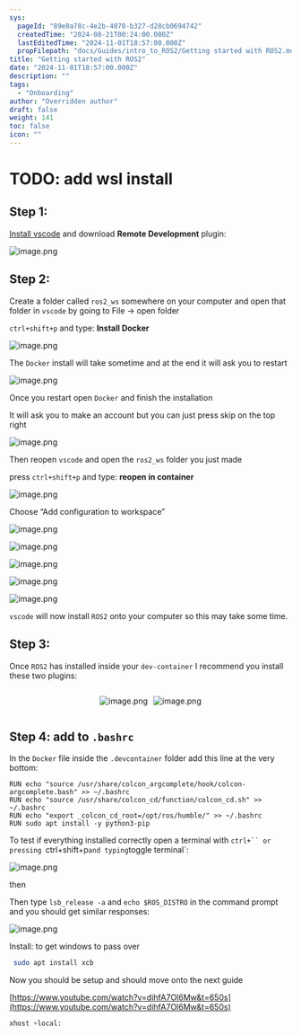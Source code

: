 ```yaml
---
sys:
  pageId: "89e0a78c-4e2b-4070-b327-d28cb0694742"
  createdTime: "2024-08-21T00:24:00.000Z"
  lastEditedTime: "2024-11-01T18:57:00.000Z"
  propFilepath: "docs/Guides/intro_to_ROS2/Getting started with ROS2.md"
title: "Getting started with ROS2"
date: "2024-11-01T18:57:00.000Z"
description: ""
tags:
  - "Onboarding"
author: "Overridden author"
draft: false
weight: 141
toc: false
icon: ""
---
```


# TODO: add wsl install

## Step 1:

[Install vscode](https://code.visualstudio.com/download) and download **Remote Development** plugin:

![image.png](https://prod-files-secure.s3.us-west-2.amazonaws.com/d518164a-d88e-44d1-a4ee-3adb3bd8bce0/efb52993-1881-4a40-b95e-6f020334f022/image.png?X-Amz-Algorithm=AWS4-HMAC-SHA256&X-Amz-Content-Sha256=UNSIGNED-PAYLOAD&X-Amz-Credential=ASIAZI2LB4663VDQB7TA%2F20250321%2Fus-west-2%2Fs3%2Faws4_request&X-Amz-Date=20250321T150828Z&X-Amz-Expires=3600&X-Amz-Security-Token=IQoJb3JpZ2luX2VjEE8aCXVzLXdlc3QtMiJIMEYCIQDtj9wJPk81p2NSt3laXErMMgPrV%2F8blkGgYspizcaAuQIhAIJEb3sOXN%2FA0aHiNFAoQAOOmQSwE4egWuP4LwXEcCuRKogECKj%2F%2F%2F%2F%2F%2F%2F%2F%2F%2FwEQABoMNjM3NDIzMTgzODA1IgyBjeLl%2BWpaA%2F4aoZIq3ANjl7agZU4IRs9GL9lAOfzGhrmYgU5gNs%2B4zQmH0FY2O%2FrLVqKNJ%2FOjHR2rrdaWsRjLhDyFSP7LZ4uOPi8lLAndZ8bM2loYuEI93a7U2jeULombwOs4ULTqGoozxUOwTM1R3NyidMyfbwIgmaC91t2Fu0TVKymGXHlmaWQdCHrq19cI7hxZujUjwecviK%2B7r%2Fjw9RsS9Fj8FBSLMwSd%2Fm2pl7WiF3z4ZxaLd%2F1d89lstcHRD0OipBwwU8mvrHNPY92Qz7zWqHhN8gY8wTF0EUGZIfe6ATCpyBl5pYKZolSem8SmNH%2BfSU%2FTZnXadwEcAZQr2XZiux%2BUiUFmfT3kvKM88AsUT9OjcjmzWZV0Jg3729TfldzLf4E%2Bw%2Bo5jtHxxYeWIXB%2BzqBnAxqALJoqxOE%2FJq0a10GgSOpkabJ7kbYejv5lG%2BNaLk4U8POO7APc59zw009x1N0HFGmnhoreRTXdWkXOFxTc9RLPwX5xVRy4H6bLJlRXa9VpC6yB54zxhRTV96dvcrq52bFxgVm6dajvI3LnG6lL4YXy5cozndmE2iQG%2B11dM3IOJVol5UcCiE%2B2aai09hLZT6rLPw9IQ8VuxsZZyKYLKcGre6S5wyYyup%2FFNFsgVWlNx%2BNyzDDG%2B%2FW%2BBjqkATqaO0L1aqJ8fGQFp4AvHGNP0fAdXJV8H07pglqDE9HdNzkfQbX15LsXer8t3Btja3e%2FdQ1d2wHr1TZTRZeU7qyVB7LDaNgEJC%2Feh8jgx1GUN8Df6bigsa6aQfxg%2BbGc5a9m66WQip8izPAi9P9fr5sC080B1ePD7W92p2FjpqlQexVkCcpTqyD0E0jV361LQoMA1WRM7%2FPslwhHCpBEvHuMzWHe&X-Amz-Signature=c522814e184c11c95ec61da0a4d50cadbeb8f03c5ee9cf6ce473c980991a5b8c&X-Amz-SignedHeaders=host&x-id=GetObject)

## Step 2:

Create a folder called `ros2_ws` somewhere on your computer and open that folder in `vscode` by going to File → open folder 

`ctrl+shift+p` and type: **Install Docker**

![image.png](https://prod-files-secure.s3.us-west-2.amazonaws.com/d518164a-d88e-44d1-a4ee-3adb3bd8bce0/2269dc0e-1cd5-47ff-bceb-c04ad9b2eab0/image.png?X-Amz-Algorithm=AWS4-HMAC-SHA256&X-Amz-Content-Sha256=UNSIGNED-PAYLOAD&X-Amz-Credential=ASIAZI2LB4663VDQB7TA%2F20250321%2Fus-west-2%2Fs3%2Faws4_request&X-Amz-Date=20250321T150828Z&X-Amz-Expires=3600&X-Amz-Security-Token=IQoJb3JpZ2luX2VjEE8aCXVzLXdlc3QtMiJIMEYCIQDtj9wJPk81p2NSt3laXErMMgPrV%2F8blkGgYspizcaAuQIhAIJEb3sOXN%2FA0aHiNFAoQAOOmQSwE4egWuP4LwXEcCuRKogECKj%2F%2F%2F%2F%2F%2F%2F%2F%2F%2FwEQABoMNjM3NDIzMTgzODA1IgyBjeLl%2BWpaA%2F4aoZIq3ANjl7agZU4IRs9GL9lAOfzGhrmYgU5gNs%2B4zQmH0FY2O%2FrLVqKNJ%2FOjHR2rrdaWsRjLhDyFSP7LZ4uOPi8lLAndZ8bM2loYuEI93a7U2jeULombwOs4ULTqGoozxUOwTM1R3NyidMyfbwIgmaC91t2Fu0TVKymGXHlmaWQdCHrq19cI7hxZujUjwecviK%2B7r%2Fjw9RsS9Fj8FBSLMwSd%2Fm2pl7WiF3z4ZxaLd%2F1d89lstcHRD0OipBwwU8mvrHNPY92Qz7zWqHhN8gY8wTF0EUGZIfe6ATCpyBl5pYKZolSem8SmNH%2BfSU%2FTZnXadwEcAZQr2XZiux%2BUiUFmfT3kvKM88AsUT9OjcjmzWZV0Jg3729TfldzLf4E%2Bw%2Bo5jtHxxYeWIXB%2BzqBnAxqALJoqxOE%2FJq0a10GgSOpkabJ7kbYejv5lG%2BNaLk4U8POO7APc59zw009x1N0HFGmnhoreRTXdWkXOFxTc9RLPwX5xVRy4H6bLJlRXa9VpC6yB54zxhRTV96dvcrq52bFxgVm6dajvI3LnG6lL4YXy5cozndmE2iQG%2B11dM3IOJVol5UcCiE%2B2aai09hLZT6rLPw9IQ8VuxsZZyKYLKcGre6S5wyYyup%2FFNFsgVWlNx%2BNyzDDG%2B%2FW%2BBjqkATqaO0L1aqJ8fGQFp4AvHGNP0fAdXJV8H07pglqDE9HdNzkfQbX15LsXer8t3Btja3e%2FdQ1d2wHr1TZTRZeU7qyVB7LDaNgEJC%2Feh8jgx1GUN8Df6bigsa6aQfxg%2BbGc5a9m66WQip8izPAi9P9fr5sC080B1ePD7W92p2FjpqlQexVkCcpTqyD0E0jV361LQoMA1WRM7%2FPslwhHCpBEvHuMzWHe&X-Amz-Signature=24fe62384d9169f7642a506d0841583b3eb76428266eb0c3f919767b65603501&X-Amz-SignedHeaders=host&x-id=GetObject)

The `Docker` install will take sometime and at the end it will ask you to restart

![image.png](https://prod-files-secure.s3.us-west-2.amazonaws.com/d518164a-d88e-44d1-a4ee-3adb3bd8bce0/ed233f78-be33-4b1f-b89c-9c346c0e961e/image.png?X-Amz-Algorithm=AWS4-HMAC-SHA256&X-Amz-Content-Sha256=UNSIGNED-PAYLOAD&X-Amz-Credential=ASIAZI2LB4663VDQB7TA%2F20250321%2Fus-west-2%2Fs3%2Faws4_request&X-Amz-Date=20250321T150828Z&X-Amz-Expires=3600&X-Amz-Security-Token=IQoJb3JpZ2luX2VjEE8aCXVzLXdlc3QtMiJIMEYCIQDtj9wJPk81p2NSt3laXErMMgPrV%2F8blkGgYspizcaAuQIhAIJEb3sOXN%2FA0aHiNFAoQAOOmQSwE4egWuP4LwXEcCuRKogECKj%2F%2F%2F%2F%2F%2F%2F%2F%2F%2FwEQABoMNjM3NDIzMTgzODA1IgyBjeLl%2BWpaA%2F4aoZIq3ANjl7agZU4IRs9GL9lAOfzGhrmYgU5gNs%2B4zQmH0FY2O%2FrLVqKNJ%2FOjHR2rrdaWsRjLhDyFSP7LZ4uOPi8lLAndZ8bM2loYuEI93a7U2jeULombwOs4ULTqGoozxUOwTM1R3NyidMyfbwIgmaC91t2Fu0TVKymGXHlmaWQdCHrq19cI7hxZujUjwecviK%2B7r%2Fjw9RsS9Fj8FBSLMwSd%2Fm2pl7WiF3z4ZxaLd%2F1d89lstcHRD0OipBwwU8mvrHNPY92Qz7zWqHhN8gY8wTF0EUGZIfe6ATCpyBl5pYKZolSem8SmNH%2BfSU%2FTZnXadwEcAZQr2XZiux%2BUiUFmfT3kvKM88AsUT9OjcjmzWZV0Jg3729TfldzLf4E%2Bw%2Bo5jtHxxYeWIXB%2BzqBnAxqALJoqxOE%2FJq0a10GgSOpkabJ7kbYejv5lG%2BNaLk4U8POO7APc59zw009x1N0HFGmnhoreRTXdWkXOFxTc9RLPwX5xVRy4H6bLJlRXa9VpC6yB54zxhRTV96dvcrq52bFxgVm6dajvI3LnG6lL4YXy5cozndmE2iQG%2B11dM3IOJVol5UcCiE%2B2aai09hLZT6rLPw9IQ8VuxsZZyKYLKcGre6S5wyYyup%2FFNFsgVWlNx%2BNyzDDG%2B%2FW%2BBjqkATqaO0L1aqJ8fGQFp4AvHGNP0fAdXJV8H07pglqDE9HdNzkfQbX15LsXer8t3Btja3e%2FdQ1d2wHr1TZTRZeU7qyVB7LDaNgEJC%2Feh8jgx1GUN8Df6bigsa6aQfxg%2BbGc5a9m66WQip8izPAi9P9fr5sC080B1ePD7W92p2FjpqlQexVkCcpTqyD0E0jV361LQoMA1WRM7%2FPslwhHCpBEvHuMzWHe&X-Amz-Signature=2338e91b94b55362941b02f646b96fbdb5e0123ec1b2a032bb5c5751eeaf58af&X-Amz-SignedHeaders=host&x-id=GetObject)

Once you restart open `Docker` and finish the installation

It will ask you to make an account but you can just press skip on the top right

![image.png](https://prod-files-secure.s3.us-west-2.amazonaws.com/d518164a-d88e-44d1-a4ee-3adb3bd8bce0/21010ad9-1659-4fd9-9f59-9932a09b2a3d/image.png?X-Amz-Algorithm=AWS4-HMAC-SHA256&X-Amz-Content-Sha256=UNSIGNED-PAYLOAD&X-Amz-Credential=ASIAZI2LB4663VDQB7TA%2F20250321%2Fus-west-2%2Fs3%2Faws4_request&X-Amz-Date=20250321T150828Z&X-Amz-Expires=3600&X-Amz-Security-Token=IQoJb3JpZ2luX2VjEE8aCXVzLXdlc3QtMiJIMEYCIQDtj9wJPk81p2NSt3laXErMMgPrV%2F8blkGgYspizcaAuQIhAIJEb3sOXN%2FA0aHiNFAoQAOOmQSwE4egWuP4LwXEcCuRKogECKj%2F%2F%2F%2F%2F%2F%2F%2F%2F%2FwEQABoMNjM3NDIzMTgzODA1IgyBjeLl%2BWpaA%2F4aoZIq3ANjl7agZU4IRs9GL9lAOfzGhrmYgU5gNs%2B4zQmH0FY2O%2FrLVqKNJ%2FOjHR2rrdaWsRjLhDyFSP7LZ4uOPi8lLAndZ8bM2loYuEI93a7U2jeULombwOs4ULTqGoozxUOwTM1R3NyidMyfbwIgmaC91t2Fu0TVKymGXHlmaWQdCHrq19cI7hxZujUjwecviK%2B7r%2Fjw9RsS9Fj8FBSLMwSd%2Fm2pl7WiF3z4ZxaLd%2F1d89lstcHRD0OipBwwU8mvrHNPY92Qz7zWqHhN8gY8wTF0EUGZIfe6ATCpyBl5pYKZolSem8SmNH%2BfSU%2FTZnXadwEcAZQr2XZiux%2BUiUFmfT3kvKM88AsUT9OjcjmzWZV0Jg3729TfldzLf4E%2Bw%2Bo5jtHxxYeWIXB%2BzqBnAxqALJoqxOE%2FJq0a10GgSOpkabJ7kbYejv5lG%2BNaLk4U8POO7APc59zw009x1N0HFGmnhoreRTXdWkXOFxTc9RLPwX5xVRy4H6bLJlRXa9VpC6yB54zxhRTV96dvcrq52bFxgVm6dajvI3LnG6lL4YXy5cozndmE2iQG%2B11dM3IOJVol5UcCiE%2B2aai09hLZT6rLPw9IQ8VuxsZZyKYLKcGre6S5wyYyup%2FFNFsgVWlNx%2BNyzDDG%2B%2FW%2BBjqkATqaO0L1aqJ8fGQFp4AvHGNP0fAdXJV8H07pglqDE9HdNzkfQbX15LsXer8t3Btja3e%2FdQ1d2wHr1TZTRZeU7qyVB7LDaNgEJC%2Feh8jgx1GUN8Df6bigsa6aQfxg%2BbGc5a9m66WQip8izPAi9P9fr5sC080B1ePD7W92p2FjpqlQexVkCcpTqyD0E0jV361LQoMA1WRM7%2FPslwhHCpBEvHuMzWHe&X-Amz-Signature=b9ff33c9ef92cff93addb44fdb665a57f8b26eb91dd7491ff1c5dbed1380b0d7&X-Amz-SignedHeaders=host&x-id=GetObject)

Then reopen `vscode` and open the `ros2_ws` folder you just made

press `ctrl+shift+p` and type: **reopen in container**

![image.png](https://prod-files-secure.s3.us-west-2.amazonaws.com/d518164a-d88e-44d1-a4ee-3adb3bd8bce0/4e93b8c2-41ad-488c-8095-c74205196118/image.png?X-Amz-Algorithm=AWS4-HMAC-SHA256&X-Amz-Content-Sha256=UNSIGNED-PAYLOAD&X-Amz-Credential=ASIAZI2LB4663VDQB7TA%2F20250321%2Fus-west-2%2Fs3%2Faws4_request&X-Amz-Date=20250321T150828Z&X-Amz-Expires=3600&X-Amz-Security-Token=IQoJb3JpZ2luX2VjEE8aCXVzLXdlc3QtMiJIMEYCIQDtj9wJPk81p2NSt3laXErMMgPrV%2F8blkGgYspizcaAuQIhAIJEb3sOXN%2FA0aHiNFAoQAOOmQSwE4egWuP4LwXEcCuRKogECKj%2F%2F%2F%2F%2F%2F%2F%2F%2F%2FwEQABoMNjM3NDIzMTgzODA1IgyBjeLl%2BWpaA%2F4aoZIq3ANjl7agZU4IRs9GL9lAOfzGhrmYgU5gNs%2B4zQmH0FY2O%2FrLVqKNJ%2FOjHR2rrdaWsRjLhDyFSP7LZ4uOPi8lLAndZ8bM2loYuEI93a7U2jeULombwOs4ULTqGoozxUOwTM1R3NyidMyfbwIgmaC91t2Fu0TVKymGXHlmaWQdCHrq19cI7hxZujUjwecviK%2B7r%2Fjw9RsS9Fj8FBSLMwSd%2Fm2pl7WiF3z4ZxaLd%2F1d89lstcHRD0OipBwwU8mvrHNPY92Qz7zWqHhN8gY8wTF0EUGZIfe6ATCpyBl5pYKZolSem8SmNH%2BfSU%2FTZnXadwEcAZQr2XZiux%2BUiUFmfT3kvKM88AsUT9OjcjmzWZV0Jg3729TfldzLf4E%2Bw%2Bo5jtHxxYeWIXB%2BzqBnAxqALJoqxOE%2FJq0a10GgSOpkabJ7kbYejv5lG%2BNaLk4U8POO7APc59zw009x1N0HFGmnhoreRTXdWkXOFxTc9RLPwX5xVRy4H6bLJlRXa9VpC6yB54zxhRTV96dvcrq52bFxgVm6dajvI3LnG6lL4YXy5cozndmE2iQG%2B11dM3IOJVol5UcCiE%2B2aai09hLZT6rLPw9IQ8VuxsZZyKYLKcGre6S5wyYyup%2FFNFsgVWlNx%2BNyzDDG%2B%2FW%2BBjqkATqaO0L1aqJ8fGQFp4AvHGNP0fAdXJV8H07pglqDE9HdNzkfQbX15LsXer8t3Btja3e%2FdQ1d2wHr1TZTRZeU7qyVB7LDaNgEJC%2Feh8jgx1GUN8Df6bigsa6aQfxg%2BbGc5a9m66WQip8izPAi9P9fr5sC080B1ePD7W92p2FjpqlQexVkCcpTqyD0E0jV361LQoMA1WRM7%2FPslwhHCpBEvHuMzWHe&X-Amz-Signature=854940c5f42e460119955f8608a9f65c3f92986d1633c70ab1956bbd408bf27e&X-Amz-SignedHeaders=host&x-id=GetObject)

Choose “Add configuration to workspace”

![image.png](https://prod-files-secure.s3.us-west-2.amazonaws.com/d518164a-d88e-44d1-a4ee-3adb3bd8bce0/9560b282-5060-4989-ba37-97e7b2c22476/image.png?X-Amz-Algorithm=AWS4-HMAC-SHA256&X-Amz-Content-Sha256=UNSIGNED-PAYLOAD&X-Amz-Credential=ASIAZI2LB4663VDQB7TA%2F20250321%2Fus-west-2%2Fs3%2Faws4_request&X-Amz-Date=20250321T150828Z&X-Amz-Expires=3600&X-Amz-Security-Token=IQoJb3JpZ2luX2VjEE8aCXVzLXdlc3QtMiJIMEYCIQDtj9wJPk81p2NSt3laXErMMgPrV%2F8blkGgYspizcaAuQIhAIJEb3sOXN%2FA0aHiNFAoQAOOmQSwE4egWuP4LwXEcCuRKogECKj%2F%2F%2F%2F%2F%2F%2F%2F%2F%2FwEQABoMNjM3NDIzMTgzODA1IgyBjeLl%2BWpaA%2F4aoZIq3ANjl7agZU4IRs9GL9lAOfzGhrmYgU5gNs%2B4zQmH0FY2O%2FrLVqKNJ%2FOjHR2rrdaWsRjLhDyFSP7LZ4uOPi8lLAndZ8bM2loYuEI93a7U2jeULombwOs4ULTqGoozxUOwTM1R3NyidMyfbwIgmaC91t2Fu0TVKymGXHlmaWQdCHrq19cI7hxZujUjwecviK%2B7r%2Fjw9RsS9Fj8FBSLMwSd%2Fm2pl7WiF3z4ZxaLd%2F1d89lstcHRD0OipBwwU8mvrHNPY92Qz7zWqHhN8gY8wTF0EUGZIfe6ATCpyBl5pYKZolSem8SmNH%2BfSU%2FTZnXadwEcAZQr2XZiux%2BUiUFmfT3kvKM88AsUT9OjcjmzWZV0Jg3729TfldzLf4E%2Bw%2Bo5jtHxxYeWIXB%2BzqBnAxqALJoqxOE%2FJq0a10GgSOpkabJ7kbYejv5lG%2BNaLk4U8POO7APc59zw009x1N0HFGmnhoreRTXdWkXOFxTc9RLPwX5xVRy4H6bLJlRXa9VpC6yB54zxhRTV96dvcrq52bFxgVm6dajvI3LnG6lL4YXy5cozndmE2iQG%2B11dM3IOJVol5UcCiE%2B2aai09hLZT6rLPw9IQ8VuxsZZyKYLKcGre6S5wyYyup%2FFNFsgVWlNx%2BNyzDDG%2B%2FW%2BBjqkATqaO0L1aqJ8fGQFp4AvHGNP0fAdXJV8H07pglqDE9HdNzkfQbX15LsXer8t3Btja3e%2FdQ1d2wHr1TZTRZeU7qyVB7LDaNgEJC%2Feh8jgx1GUN8Df6bigsa6aQfxg%2BbGc5a9m66WQip8izPAi9P9fr5sC080B1ePD7W92p2FjpqlQexVkCcpTqyD0E0jV361LQoMA1WRM7%2FPslwhHCpBEvHuMzWHe&X-Amz-Signature=169d0a3bef7e70e137e33325aa53c5f3ff38cae4a598dbaa9e139f0357f99af3&X-Amz-SignedHeaders=host&x-id=GetObject)

![image.png](https://prod-files-secure.s3.us-west-2.amazonaws.com/d518164a-d88e-44d1-a4ee-3adb3bd8bce0/2ee63f81-886b-48e8-a553-dc6e5eac99e4/image.png?X-Amz-Algorithm=AWS4-HMAC-SHA256&X-Amz-Content-Sha256=UNSIGNED-PAYLOAD&X-Amz-Credential=ASIAZI2LB4663VDQB7TA%2F20250321%2Fus-west-2%2Fs3%2Faws4_request&X-Amz-Date=20250321T150828Z&X-Amz-Expires=3600&X-Amz-Security-Token=IQoJb3JpZ2luX2VjEE8aCXVzLXdlc3QtMiJIMEYCIQDtj9wJPk81p2NSt3laXErMMgPrV%2F8blkGgYspizcaAuQIhAIJEb3sOXN%2FA0aHiNFAoQAOOmQSwE4egWuP4LwXEcCuRKogECKj%2F%2F%2F%2F%2F%2F%2F%2F%2F%2FwEQABoMNjM3NDIzMTgzODA1IgyBjeLl%2BWpaA%2F4aoZIq3ANjl7agZU4IRs9GL9lAOfzGhrmYgU5gNs%2B4zQmH0FY2O%2FrLVqKNJ%2FOjHR2rrdaWsRjLhDyFSP7LZ4uOPi8lLAndZ8bM2loYuEI93a7U2jeULombwOs4ULTqGoozxUOwTM1R3NyidMyfbwIgmaC91t2Fu0TVKymGXHlmaWQdCHrq19cI7hxZujUjwecviK%2B7r%2Fjw9RsS9Fj8FBSLMwSd%2Fm2pl7WiF3z4ZxaLd%2F1d89lstcHRD0OipBwwU8mvrHNPY92Qz7zWqHhN8gY8wTF0EUGZIfe6ATCpyBl5pYKZolSem8SmNH%2BfSU%2FTZnXadwEcAZQr2XZiux%2BUiUFmfT3kvKM88AsUT9OjcjmzWZV0Jg3729TfldzLf4E%2Bw%2Bo5jtHxxYeWIXB%2BzqBnAxqALJoqxOE%2FJq0a10GgSOpkabJ7kbYejv5lG%2BNaLk4U8POO7APc59zw009x1N0HFGmnhoreRTXdWkXOFxTc9RLPwX5xVRy4H6bLJlRXa9VpC6yB54zxhRTV96dvcrq52bFxgVm6dajvI3LnG6lL4YXy5cozndmE2iQG%2B11dM3IOJVol5UcCiE%2B2aai09hLZT6rLPw9IQ8VuxsZZyKYLKcGre6S5wyYyup%2FFNFsgVWlNx%2BNyzDDG%2B%2FW%2BBjqkATqaO0L1aqJ8fGQFp4AvHGNP0fAdXJV8H07pglqDE9HdNzkfQbX15LsXer8t3Btja3e%2FdQ1d2wHr1TZTRZeU7qyVB7LDaNgEJC%2Feh8jgx1GUN8Df6bigsa6aQfxg%2BbGc5a9m66WQip8izPAi9P9fr5sC080B1ePD7W92p2FjpqlQexVkCcpTqyD0E0jV361LQoMA1WRM7%2FPslwhHCpBEvHuMzWHe&X-Amz-Signature=c92295e9a3fa6838b5befd807231132d9a66264e645e8d0d36eb34fdd3b5be0a&X-Amz-SignedHeaders=host&x-id=GetObject)

![image.png](https://prod-files-secure.s3.us-west-2.amazonaws.com/d518164a-d88e-44d1-a4ee-3adb3bd8bce0/ae1580b2-b048-407e-aed9-b584224a7a04/image.png?X-Amz-Algorithm=AWS4-HMAC-SHA256&X-Amz-Content-Sha256=UNSIGNED-PAYLOAD&X-Amz-Credential=ASIAZI2LB4663VDQB7TA%2F20250321%2Fus-west-2%2Fs3%2Faws4_request&X-Amz-Date=20250321T150828Z&X-Amz-Expires=3600&X-Amz-Security-Token=IQoJb3JpZ2luX2VjEE8aCXVzLXdlc3QtMiJIMEYCIQDtj9wJPk81p2NSt3laXErMMgPrV%2F8blkGgYspizcaAuQIhAIJEb3sOXN%2FA0aHiNFAoQAOOmQSwE4egWuP4LwXEcCuRKogECKj%2F%2F%2F%2F%2F%2F%2F%2F%2F%2FwEQABoMNjM3NDIzMTgzODA1IgyBjeLl%2BWpaA%2F4aoZIq3ANjl7agZU4IRs9GL9lAOfzGhrmYgU5gNs%2B4zQmH0FY2O%2FrLVqKNJ%2FOjHR2rrdaWsRjLhDyFSP7LZ4uOPi8lLAndZ8bM2loYuEI93a7U2jeULombwOs4ULTqGoozxUOwTM1R3NyidMyfbwIgmaC91t2Fu0TVKymGXHlmaWQdCHrq19cI7hxZujUjwecviK%2B7r%2Fjw9RsS9Fj8FBSLMwSd%2Fm2pl7WiF3z4ZxaLd%2F1d89lstcHRD0OipBwwU8mvrHNPY92Qz7zWqHhN8gY8wTF0EUGZIfe6ATCpyBl5pYKZolSem8SmNH%2BfSU%2FTZnXadwEcAZQr2XZiux%2BUiUFmfT3kvKM88AsUT9OjcjmzWZV0Jg3729TfldzLf4E%2Bw%2Bo5jtHxxYeWIXB%2BzqBnAxqALJoqxOE%2FJq0a10GgSOpkabJ7kbYejv5lG%2BNaLk4U8POO7APc59zw009x1N0HFGmnhoreRTXdWkXOFxTc9RLPwX5xVRy4H6bLJlRXa9VpC6yB54zxhRTV96dvcrq52bFxgVm6dajvI3LnG6lL4YXy5cozndmE2iQG%2B11dM3IOJVol5UcCiE%2B2aai09hLZT6rLPw9IQ8VuxsZZyKYLKcGre6S5wyYyup%2FFNFsgVWlNx%2BNyzDDG%2B%2FW%2BBjqkATqaO0L1aqJ8fGQFp4AvHGNP0fAdXJV8H07pglqDE9HdNzkfQbX15LsXer8t3Btja3e%2FdQ1d2wHr1TZTRZeU7qyVB7LDaNgEJC%2Feh8jgx1GUN8Df6bigsa6aQfxg%2BbGc5a9m66WQip8izPAi9P9fr5sC080B1ePD7W92p2FjpqlQexVkCcpTqyD0E0jV361LQoMA1WRM7%2FPslwhHCpBEvHuMzWHe&X-Amz-Signature=f981b0ed571eeb5ca76ee28ce972e6a5854b09c3223e7db2be431f4ed6d734b6&X-Amz-SignedHeaders=host&x-id=GetObject)

![image.png](https://prod-files-secure.s3.us-west-2.amazonaws.com/d518164a-d88e-44d1-a4ee-3adb3bd8bce0/53255b28-f75e-430f-b9e3-c0ac8577e42b/image.png?X-Amz-Algorithm=AWS4-HMAC-SHA256&X-Amz-Content-Sha256=UNSIGNED-PAYLOAD&X-Amz-Credential=ASIAZI2LB4663VDQB7TA%2F20250321%2Fus-west-2%2Fs3%2Faws4_request&X-Amz-Date=20250321T150828Z&X-Amz-Expires=3600&X-Amz-Security-Token=IQoJb3JpZ2luX2VjEE8aCXVzLXdlc3QtMiJIMEYCIQDtj9wJPk81p2NSt3laXErMMgPrV%2F8blkGgYspizcaAuQIhAIJEb3sOXN%2FA0aHiNFAoQAOOmQSwE4egWuP4LwXEcCuRKogECKj%2F%2F%2F%2F%2F%2F%2F%2F%2F%2FwEQABoMNjM3NDIzMTgzODA1IgyBjeLl%2BWpaA%2F4aoZIq3ANjl7agZU4IRs9GL9lAOfzGhrmYgU5gNs%2B4zQmH0FY2O%2FrLVqKNJ%2FOjHR2rrdaWsRjLhDyFSP7LZ4uOPi8lLAndZ8bM2loYuEI93a7U2jeULombwOs4ULTqGoozxUOwTM1R3NyidMyfbwIgmaC91t2Fu0TVKymGXHlmaWQdCHrq19cI7hxZujUjwecviK%2B7r%2Fjw9RsS9Fj8FBSLMwSd%2Fm2pl7WiF3z4ZxaLd%2F1d89lstcHRD0OipBwwU8mvrHNPY92Qz7zWqHhN8gY8wTF0EUGZIfe6ATCpyBl5pYKZolSem8SmNH%2BfSU%2FTZnXadwEcAZQr2XZiux%2BUiUFmfT3kvKM88AsUT9OjcjmzWZV0Jg3729TfldzLf4E%2Bw%2Bo5jtHxxYeWIXB%2BzqBnAxqALJoqxOE%2FJq0a10GgSOpkabJ7kbYejv5lG%2BNaLk4U8POO7APc59zw009x1N0HFGmnhoreRTXdWkXOFxTc9RLPwX5xVRy4H6bLJlRXa9VpC6yB54zxhRTV96dvcrq52bFxgVm6dajvI3LnG6lL4YXy5cozndmE2iQG%2B11dM3IOJVol5UcCiE%2B2aai09hLZT6rLPw9IQ8VuxsZZyKYLKcGre6S5wyYyup%2FFNFsgVWlNx%2BNyzDDG%2B%2FW%2BBjqkATqaO0L1aqJ8fGQFp4AvHGNP0fAdXJV8H07pglqDE9HdNzkfQbX15LsXer8t3Btja3e%2FdQ1d2wHr1TZTRZeU7qyVB7LDaNgEJC%2Feh8jgx1GUN8Df6bigsa6aQfxg%2BbGc5a9m66WQip8izPAi9P9fr5sC080B1ePD7W92p2FjpqlQexVkCcpTqyD0E0jV361LQoMA1WRM7%2FPslwhHCpBEvHuMzWHe&X-Amz-Signature=a55187534ce06ea0543ae20a5868a05b3c68677dc814e174dd8e33ccf77e9f39&X-Amz-SignedHeaders=host&x-id=GetObject)

![image.png](https://prod-files-secure.s3.us-west-2.amazonaws.com/d518164a-d88e-44d1-a4ee-3adb3bd8bce0/7c562767-5af9-4ffb-97d1-327bcdf4ee00/image.png?X-Amz-Algorithm=AWS4-HMAC-SHA256&X-Amz-Content-Sha256=UNSIGNED-PAYLOAD&X-Amz-Credential=ASIAZI2LB4663VDQB7TA%2F20250321%2Fus-west-2%2Fs3%2Faws4_request&X-Amz-Date=20250321T150828Z&X-Amz-Expires=3600&X-Amz-Security-Token=IQoJb3JpZ2luX2VjEE8aCXVzLXdlc3QtMiJIMEYCIQDtj9wJPk81p2NSt3laXErMMgPrV%2F8blkGgYspizcaAuQIhAIJEb3sOXN%2FA0aHiNFAoQAOOmQSwE4egWuP4LwXEcCuRKogECKj%2F%2F%2F%2F%2F%2F%2F%2F%2F%2FwEQABoMNjM3NDIzMTgzODA1IgyBjeLl%2BWpaA%2F4aoZIq3ANjl7agZU4IRs9GL9lAOfzGhrmYgU5gNs%2B4zQmH0FY2O%2FrLVqKNJ%2FOjHR2rrdaWsRjLhDyFSP7LZ4uOPi8lLAndZ8bM2loYuEI93a7U2jeULombwOs4ULTqGoozxUOwTM1R3NyidMyfbwIgmaC91t2Fu0TVKymGXHlmaWQdCHrq19cI7hxZujUjwecviK%2B7r%2Fjw9RsS9Fj8FBSLMwSd%2Fm2pl7WiF3z4ZxaLd%2F1d89lstcHRD0OipBwwU8mvrHNPY92Qz7zWqHhN8gY8wTF0EUGZIfe6ATCpyBl5pYKZolSem8SmNH%2BfSU%2FTZnXadwEcAZQr2XZiux%2BUiUFmfT3kvKM88AsUT9OjcjmzWZV0Jg3729TfldzLf4E%2Bw%2Bo5jtHxxYeWIXB%2BzqBnAxqALJoqxOE%2FJq0a10GgSOpkabJ7kbYejv5lG%2BNaLk4U8POO7APc59zw009x1N0HFGmnhoreRTXdWkXOFxTc9RLPwX5xVRy4H6bLJlRXa9VpC6yB54zxhRTV96dvcrq52bFxgVm6dajvI3LnG6lL4YXy5cozndmE2iQG%2B11dM3IOJVol5UcCiE%2B2aai09hLZT6rLPw9IQ8VuxsZZyKYLKcGre6S5wyYyup%2FFNFsgVWlNx%2BNyzDDG%2B%2FW%2BBjqkATqaO0L1aqJ8fGQFp4AvHGNP0fAdXJV8H07pglqDE9HdNzkfQbX15LsXer8t3Btja3e%2FdQ1d2wHr1TZTRZeU7qyVB7LDaNgEJC%2Feh8jgx1GUN8Df6bigsa6aQfxg%2BbGc5a9m66WQip8izPAi9P9fr5sC080B1ePD7W92p2FjpqlQexVkCcpTqyD0E0jV361LQoMA1WRM7%2FPslwhHCpBEvHuMzWHe&X-Amz-Signature=7e7a0ee623bbd117d509bd1d3088cbd0dfcb51e2203580c694f52dff78c6258f&X-Amz-SignedHeaders=host&x-id=GetObject)

`vscode` will now install `ROS2` onto your computer so this may take some time.

## Step 3:

Once `ROS2` has installed inside your `dev-container` I recommend you install these two plugins:

<div style="display: flex;flex-direction: row; column-gap:10px; max-width: 630px;justify-content: center;">
<div>

![image.png](https://prod-files-secure.s3.us-west-2.amazonaws.com/d518164a-d88e-44d1-a4ee-3adb3bd8bce0/3fc3d550-5a54-4ba1-ba6b-faa01cdb7369/image.png?X-Amz-Algorithm=AWS4-HMAC-SHA256&X-Amz-Content-Sha256=UNSIGNED-PAYLOAD&X-Amz-Credential=ASIAZI2LB4662XAURDYB%2F20250321%2Fus-west-2%2Fs3%2Faws4_request&X-Amz-Date=20250321T150832Z&X-Amz-Expires=3600&X-Amz-Security-Token=IQoJb3JpZ2luX2VjEE8aCXVzLXdlc3QtMiJHMEUCIQCcKq1QtCqG7UaIfQOvoI7IVH4yogrDD42Is4PXfti2vgIgVmwVxnaRBHZtA4QjRwcDUhLdgfzycw4WwS2395VT13kqiAQIqP%2F%2F%2F%2F%2F%2F%2F%2F%2F%2FARAAGgw2Mzc0MjMxODM4MDUiDB%2FCaspvQX6s%2FUz9DCrcA5W7OCS%2FLP7zfW6ak%2FqNsCgHOids75QzUUn0v%2BhZehpcd5IbIsPJYLKi7gN0WYE5zvcMaFsKQ1Dn7BYLAaamWjux4Iys9f0Oaz2ws%2BLdcx0quQqbbf3OYL4FbnKGkf%2BKZZ5qQ0jFes5Fv45FjTbLr5lfUJX4u4jisOEq69MBG%2F5SMtcIMVxW8lSUgBitvQ9pFCRsk7pgDzVyP%2FEeE%2BFvIFHRlipuMtArJF%2BV16YmjtIA%2FHUGnFGv%2FXFOkB%2B%2BLKZ6cPzgLzZaYE2N5MDhH2PBv9S%2FAyZtnZ%2B8saXHp0Np16BnxI5l9MITakXByJomgmIwK7HCds9HwDXxEmDSO7Q1litofBYLfIJEe4Qnjkt1wYsjLRxBRW%2FKEafDnFWy7lTx6VbYMuXO9GTOI1KodQfr%2BKptiIsL%2Fq5TTcLF%2BikpiRYa3xS5%2FcfKpsT28X4BQdHH%2BSPO51u20ywZKCfp6dNtStB8d12xzWQHybkETtEmjLuGAccfCt7DMMoP6qHm8QVB7y%2BIdWpIX9DYYL3Pd3H9%2FOHqnImRL7ismmwLlHsYM2hmlsr2qsvee09enVM%2FYTp5CgvMRTaAB%2FoJwgHej9jx8menXQZXV1WdztORnrqINnR6T7UkPa9IS2KuUq5LMJn79b4GOqUBHkMgqny73Rgrx3BW%2BDNPfHcnU97bu17xY%2FTM1bpTOAyrwGYjGtUk5qANRx%2FRuHtGVPTgacvrAfpTF1UAt5YpxBWpCQ9M4YeF7m3vEssfXBAnaXw9REAFlruUj4ZKbYwzAGpF9ha7sLpQf607sTX4jACwqv2vMSLQMgvvy5KSOMn%2BdC%2FSh6KZesvapWUrkR6OL2jz6eeue%2FemBlACSzsFQsXjl7qY&X-Amz-Signature=e1dc8ef3e33c50a73b8b24b3d7f84a2d907455fafa6076bd36866c590352cbc0&X-Amz-SignedHeaders=host&x-id=GetObject)

</div>
<div>

![image.png](https://prod-files-secure.s3.us-west-2.amazonaws.com/d518164a-d88e-44d1-a4ee-3adb3bd8bce0/d994cc66-13c2-4093-a5a3-f84cf4601a82/image.png?X-Amz-Algorithm=AWS4-HMAC-SHA256&X-Amz-Content-Sha256=UNSIGNED-PAYLOAD&X-Amz-Credential=ASIAZI2LB466ZV4HE5FP%2F20250321%2Fus-west-2%2Fs3%2Faws4_request&X-Amz-Date=20250321T150832Z&X-Amz-Expires=3600&X-Amz-Security-Token=IQoJb3JpZ2luX2VjEE8aCXVzLXdlc3QtMiJIMEYCIQDbCEICuqyohmAJ%2B1cRt97yLZuGDdC1NctnIAN1pIcs9AIhAMPMZqZbWwvSooVzlEmGjg6ts7P3oYwMpX4HSQqlrV5JKogECKj%2F%2F%2F%2F%2F%2F%2F%2F%2F%2FwEQABoMNjM3NDIzMTgzODA1Igy7Xa1lgs6uOpqNrgwq3AM62mIk2ju6Mfvp5SffRMST979dZ1%2BzYc052EnfPsvcaOazYiOos4UKkhPBlzE9epkr5RtGDph4TRVBS9Pjl%2FSllp%2B3HOSA%2BUWFAQ%2FzD1TzfMGgHz3uNlYAxJaajlGj0XkX0b1VTP3SFYtQFQvBpUtI%2BZYkvM7h3r2MTxMPPcQbLmVJuTOMM8hFzX9iAcwfh3L4UtXfxIQkFXh5sCeJMyQ80dCjj4tvtcGG%2FegWInASIiSJYrbnWbtYRbM%2BzCSAuR3%2BvIXAJ%2BKcDd0BYdQ8DgnXgIlOmtzvihTfoQr%2B0f0BjACBElszedtSEODhdU2A5Egu05C5FHVpYkHEoZnFZY3I%2BuugaoW980PJC1skuhLIP4TR7vOrWfUQ6cjGzLS17P68NoKXoknseMEBM9Ej1wiH0HdVzyH6qX7TJkxVNDfFuFFaWKy27QK5t2vTswgEihgwHZiuHbBbCw%2F5S8H2OSXNOHqUMToJ0rnm6KQYPqa4zzRhZE3KjaPpLuY%2Fes71sUiRFYMTZ%2FMZW%2B5PCQjBnlP8N1Za4CDIFz7pT0F1U8IyOF4u3%2F6ZavqvyLVZUQUBSKVGp2QInEBwANcbCjz1JvpigTzP1dx1G7CqHjzOesiz9aaDjqDWm0KNDCEYljDN%2B%2FW%2BBjqkAX5qoNKRB2yZJKhOMGRKy1tIwvHo1bR0z4j0Ue%2BkctuIWEzysNhr25oKVbjjr05IU%2FOLAfE3gZogWasnDbgYwh%2FYBGE3fCRk7WYjF%2FnjewVhdzI76UsV3XupjC0EDGFBYaUh0PQusQoKUEqSpKksYKHVgwRhHpTOoXttQ4%2B6AZB0uM9xxOvASOxzSOOMvBfoD6ZKkWmz3IEOqMG0e48spborpNs5&X-Amz-Signature=81c2ce5a73b58083cb8f6e38452bd8f27293994ebd97e1962fff53d4e1dfc4b1&X-Amz-SignedHeaders=host&x-id=GetObject)

</div>
</div>

## Step 4: add to `.bashrc`

In the `Docker` file inside the `.devcontainer` folder add this line at the very bottom: 

```docker
RUN echo "source /usr/share/colcon_argcomplete/hook/colcon-argcomplete.bash" >> ~/.bashrc
RUN echo "source /usr/share/colcon_cd/function/colcon_cd.sh" >> ~/.bashrc
RUN echo "export _colcon_cd_root=/opt/ros/humble/" >> ~/.bashrc
RUN sudo apt install -y python3-pip 
```

To test if everything installed correctly open a terminal with `ctrl+`` or pressing `ctrl+shift+p` and typing `toggle terminal`:

![image.png](https://prod-files-secure.s3.us-west-2.amazonaws.com/d518164a-d88e-44d1-a4ee-3adb3bd8bce0/6a4943d8-b04e-4c02-9a58-775f3384d1a5/image.png?X-Amz-Algorithm=AWS4-HMAC-SHA256&X-Amz-Content-Sha256=UNSIGNED-PAYLOAD&X-Amz-Credential=ASIAZI2LB4663VDQB7TA%2F20250321%2Fus-west-2%2Fs3%2Faws4_request&X-Amz-Date=20250321T150828Z&X-Amz-Expires=3600&X-Amz-Security-Token=IQoJb3JpZ2luX2VjEE8aCXVzLXdlc3QtMiJIMEYCIQDtj9wJPk81p2NSt3laXErMMgPrV%2F8blkGgYspizcaAuQIhAIJEb3sOXN%2FA0aHiNFAoQAOOmQSwE4egWuP4LwXEcCuRKogECKj%2F%2F%2F%2F%2F%2F%2F%2F%2F%2FwEQABoMNjM3NDIzMTgzODA1IgyBjeLl%2BWpaA%2F4aoZIq3ANjl7agZU4IRs9GL9lAOfzGhrmYgU5gNs%2B4zQmH0FY2O%2FrLVqKNJ%2FOjHR2rrdaWsRjLhDyFSP7LZ4uOPi8lLAndZ8bM2loYuEI93a7U2jeULombwOs4ULTqGoozxUOwTM1R3NyidMyfbwIgmaC91t2Fu0TVKymGXHlmaWQdCHrq19cI7hxZujUjwecviK%2B7r%2Fjw9RsS9Fj8FBSLMwSd%2Fm2pl7WiF3z4ZxaLd%2F1d89lstcHRD0OipBwwU8mvrHNPY92Qz7zWqHhN8gY8wTF0EUGZIfe6ATCpyBl5pYKZolSem8SmNH%2BfSU%2FTZnXadwEcAZQr2XZiux%2BUiUFmfT3kvKM88AsUT9OjcjmzWZV0Jg3729TfldzLf4E%2Bw%2Bo5jtHxxYeWIXB%2BzqBnAxqALJoqxOE%2FJq0a10GgSOpkabJ7kbYejv5lG%2BNaLk4U8POO7APc59zw009x1N0HFGmnhoreRTXdWkXOFxTc9RLPwX5xVRy4H6bLJlRXa9VpC6yB54zxhRTV96dvcrq52bFxgVm6dajvI3LnG6lL4YXy5cozndmE2iQG%2B11dM3IOJVol5UcCiE%2B2aai09hLZT6rLPw9IQ8VuxsZZyKYLKcGre6S5wyYyup%2FFNFsgVWlNx%2BNyzDDG%2B%2FW%2BBjqkATqaO0L1aqJ8fGQFp4AvHGNP0fAdXJV8H07pglqDE9HdNzkfQbX15LsXer8t3Btja3e%2FdQ1d2wHr1TZTRZeU7qyVB7LDaNgEJC%2Feh8jgx1GUN8Df6bigsa6aQfxg%2BbGc5a9m66WQip8izPAi9P9fr5sC080B1ePD7W92p2FjpqlQexVkCcpTqyD0E0jV361LQoMA1WRM7%2FPslwhHCpBEvHuMzWHe&X-Amz-Signature=55ab65735afeb162894f0e909c9c0a7fe0ce92cc97cf5e2738d15cdcafdc2dd9&X-Amz-SignedHeaders=host&x-id=GetObject)

then 

Then type `lsb_release -a` and `echo $ROS_DISTRO` in the command prompt and you should get similar responses:

![image.png](https://prod-files-secure.s3.us-west-2.amazonaws.com/d518164a-d88e-44d1-a4ee-3adb3bd8bce0/3e635dec-a805-4e85-8b9e-d000e5b71a4e/image.png?X-Amz-Algorithm=AWS4-HMAC-SHA256&X-Amz-Content-Sha256=UNSIGNED-PAYLOAD&X-Amz-Credential=ASIAZI2LB4663VDQB7TA%2F20250321%2Fus-west-2%2Fs3%2Faws4_request&X-Amz-Date=20250321T150828Z&X-Amz-Expires=3600&X-Amz-Security-Token=IQoJb3JpZ2luX2VjEE8aCXVzLXdlc3QtMiJIMEYCIQDtj9wJPk81p2NSt3laXErMMgPrV%2F8blkGgYspizcaAuQIhAIJEb3sOXN%2FA0aHiNFAoQAOOmQSwE4egWuP4LwXEcCuRKogECKj%2F%2F%2F%2F%2F%2F%2F%2F%2F%2FwEQABoMNjM3NDIzMTgzODA1IgyBjeLl%2BWpaA%2F4aoZIq3ANjl7agZU4IRs9GL9lAOfzGhrmYgU5gNs%2B4zQmH0FY2O%2FrLVqKNJ%2FOjHR2rrdaWsRjLhDyFSP7LZ4uOPi8lLAndZ8bM2loYuEI93a7U2jeULombwOs4ULTqGoozxUOwTM1R3NyidMyfbwIgmaC91t2Fu0TVKymGXHlmaWQdCHrq19cI7hxZujUjwecviK%2B7r%2Fjw9RsS9Fj8FBSLMwSd%2Fm2pl7WiF3z4ZxaLd%2F1d89lstcHRD0OipBwwU8mvrHNPY92Qz7zWqHhN8gY8wTF0EUGZIfe6ATCpyBl5pYKZolSem8SmNH%2BfSU%2FTZnXadwEcAZQr2XZiux%2BUiUFmfT3kvKM88AsUT9OjcjmzWZV0Jg3729TfldzLf4E%2Bw%2Bo5jtHxxYeWIXB%2BzqBnAxqALJoqxOE%2FJq0a10GgSOpkabJ7kbYejv5lG%2BNaLk4U8POO7APc59zw009x1N0HFGmnhoreRTXdWkXOFxTc9RLPwX5xVRy4H6bLJlRXa9VpC6yB54zxhRTV96dvcrq52bFxgVm6dajvI3LnG6lL4YXy5cozndmE2iQG%2B11dM3IOJVol5UcCiE%2B2aai09hLZT6rLPw9IQ8VuxsZZyKYLKcGre6S5wyYyup%2FFNFsgVWlNx%2BNyzDDG%2B%2FW%2BBjqkATqaO0L1aqJ8fGQFp4AvHGNP0fAdXJV8H07pglqDE9HdNzkfQbX15LsXer8t3Btja3e%2FdQ1d2wHr1TZTRZeU7qyVB7LDaNgEJC%2Feh8jgx1GUN8Df6bigsa6aQfxg%2BbGc5a9m66WQip8izPAi9P9fr5sC080B1ePD7W92p2FjpqlQexVkCcpTqyD0E0jV361LQoMA1WRM7%2FPslwhHCpBEvHuMzWHe&X-Amz-Signature=9cbdf59b6aff6aec826adc6933cab9cedc7287b5cdb44c6ebd29a53669c09762&X-Amz-SignedHeaders=host&x-id=GetObject)

Install:  to get windows to pass over

```bash
 sudo apt install xcb
```

Now you should be setup and should move onto the next guide 

[https://www.youtube.com/watch?v=dihfA7Ol6Mw&t=650s](https://www.youtube.com/watch?v=dihfA7Ol6Mw&t=650s)

```python
xhost +local:
```
